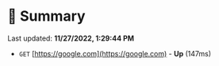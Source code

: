 # 📖 Summary
Last updated: **11/27/2022, 1:29:44 PM**

- `GET` [https://google.com](https://google.com) - **Up** (147ms)
